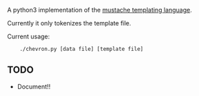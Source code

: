 A python3 implementation of the [mustache templating language](http://mustache.github.io).

Currently it only tokenizes the template file.

Current usage:
```
    ./chevron.py [data file] [template file]
```

TODO
---

* Document!!
